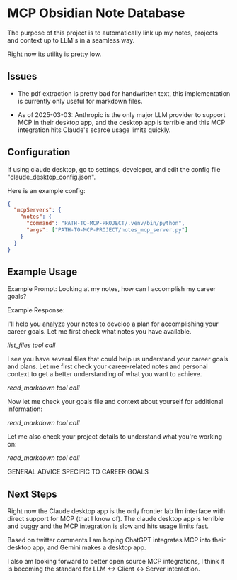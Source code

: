 # MCP Obsidian Note Database

The purpose of this project is to automatically link up my notes, projects and context up to LLM's in a seamless way.

Right now its utility is pretty low.

## Issues

- The pdf extraction is pretty bad for handwritten text, this implementation is currently only useful for markdown files.

- As of 2025-03-03: Anthropic is the only major LLM provider to support MCP in their desktop app, and the desktop app is terrible and this MCP integration hits Claude's scarce usage limits quickly.

## Configuration

If using claude desktop, go to settings, developer, and edit the config file "claude_desktop_config.json".

Here is an example config:

```json
{
  "mcpServers": {
    "notes": {
      "command": "PATH-TO-MCP-PROJECT/.venv/bin/python",
      "args": ["PATH-TO-MCP-PROJECT/notes_mcp_server.py"]
    }
  }
}
```

## Example Usage

Example Prompt:
Looking at my notes, how can I accomplish my career goals?

Example Response:

I'll help you analyze your notes to develop a plan for accomplishing your career goals. Let me first check what notes you have available.

_list_files tool call_

I see you have several files that could help us understand your career goals and plans. Let me first check your career-related notes and personal context to get a better understanding of what you want to achieve.

_read_markdown tool call_

Now let me check your goals file and context about yourself for additional information:

_read_markdown tool call_

Let me also check your project details to understand what you're working on:

_read_markdown tool call_

GENERAL ADVICE SPECIFIC TO CAREER GOALS

## Next Steps

Right now the Claude desktop app is the only frontier lab llm interface with direct support for MCP (that I know of). The claude desktop app is terrible and buggy and the MCP integration is slow and hits usage limits fast.

Based on twitter comments I am hoping ChatGPT integrates MCP into their desktop app, and Gemini makes a desktop app.

I also am looking forward to better open source MCP integrations, I think it is becoming the standard for LLM <-> Client <-> Server interaction.
